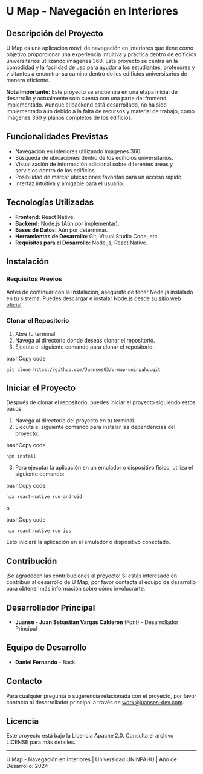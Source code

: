 # U Map - Navegación en Interiores

## Descripción del Proyecto

U Map es una aplicación móvil de navegación en interiores que tiene como objetivo proporcionar una experiencia intuitiva y práctica dentro de edificios universitarios utilizando imágenes 360. Este proyecto se centra en la comodidad y la facilidad de uso para ayudar a los estudiantes, profesores y visitantes a encontrar su camino dentro de los edificios universitarios de manera eficiente.

**Nota Importante:** Este proyecto se encuentra en una etapa inicial de desarrollo y actualmente solo cuenta con una parte del frontend implementado. Aunque el backend está desarrollado, no ha sido implementado aún debido a la falta de recursos y material de trabajo, como imágenes 360 y planos completos de los edificios.

## Funcionalidades Previstas

- Navegación en interiores utilizando imágenes 360.
- Búsqueda de ubicaciones dentro de los edificios universitarios.
- Visualización de información adicional sobre diferentes áreas y servicios dentro de los edificios.
- Posibilidad de marcar ubicaciones favoritas para un acceso rápido.
- Interfaz intuitiva y amigable para el usuario.

## Tecnologías Utilizadas

- **Frontend:** React Native.
- **Backend:** Node.js (Aún por implementar).
- **Bases de Datos:** Aún por determinar.
- **Herramientas de Desarrollo:** Git, Visual Studio Code, etc.
- **Requisitos para el Desarrollo:** Node.js, React Native.

## Instalación

### Requisitos Previos

Antes de continuar con la instalación, asegúrate de tener Node.js instalado en tu sistema. Puedes descargar e instalar Node.js desde [su sitio web oficial](https://nodejs.org/).

### Clonar el Repositorio

1. Abre tu terminal.
2. Navega al directorio donde deseas clonar el repositorio.
3. Ejecuta el siguiente comando para clonar el repositorio:

bashCopy code

`git clone https://github.com/Juanses03/u-map-uninpahu.git`

## Iniciar el Proyecto

Después de clonar el repositorio, puedes iniciar el proyecto siguiendo estos pasos:

1. Navega al directorio del proyecto en tu terminal.
2. Ejecuta el siguiente comando para instalar las dependencias del proyecto:

bashCopy code

`npm install`

3. Para ejecutar la aplicación en un emulador o dispositivo físico, utiliza el siguiente comando:

bashCopy code

`npx react-native run-android`

o

bashCopy code

`npx react-native run-ios`

Esto iniciará la aplicación en el emulador o dispositivo conectado.

## Contribución

¡Se agradecen las contribuciones al proyecto! Si estás interesado en contribuir al desarrollo de U Map, por favor contacta al equipo de desarrollo para obtener más información sobre cómo involucrarte.

## Desarrollador Principal

- **Juanse - Juan Sebastian Vargas Calderon** (Font) - Desarrollador Principal

## Equipo de Desarrollo

- **Daniel Fernando** - Back


## Contacto

Para cualquier pregunta o sugerencia relacionada con el proyecto, por favor contacta al desarrollador principal a través de work@juanses-dev.com.

## Licencia

Este proyecto está bajo la Licencia Apache 2.0. Consulta el archivo LICENSE para más detalles.

---

U Map - Navegación en Interiores | Universidad UNINPAHU | Año de Desarrollo: 2024
